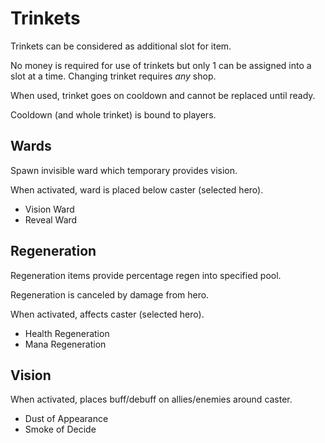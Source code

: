 # Trinkets

Trinkets can be considered as additional slot for item.

No money is required for use of trinkets but only 1 can be assigned into a slot at a time.
Changing trinket requires *any* shop.

When used, trinket goes on cooldown and cannot be replaced until ready.

Cooldown (and whole trinket) is bound to players.

## Wards

Spawn invisible ward which temporary provides vision.

When activated, ward is placed below caster (selected hero).

- Vision Ward
- Reveal Ward

## Regeneration

Regeneration items provide percentage regen into specified pool.

Regeneration is canceled by damage from hero.

When activated, affects caster (selected hero).

- Health Regeneration
- Mana Regeneration

## Vision

When activated, places buff/debuff on allies/enemies around caster.

- Dust of Appearance
- Smoke of Decide
